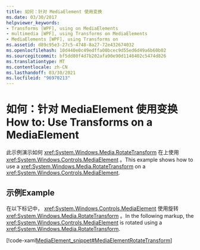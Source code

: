```yaml
---
title: 如何：针对 MediaElement 使用变换
ms.date: 03/30/2017
helpviewer_keywords:
- Transforms [WPF], using on MediaElements
- multimedia [WPF], using Transforms on MediaElements
- MediaElements [WPF], using Transforms on
ms.assetid: d89c95e3-27c5-4748-8a27-72e432674032
ms.openlocfilehash: 10d440e0c49edffa00bcec9d55ed6d49a6b60b02
ms.sourcegitcommit: bf5dd80f4d7b202afa90e90d1148402c5474d826
ms.translationtype: MT
ms.contentlocale: zh-CN
ms.lasthandoff: 03/30/2021
ms.locfileid: "96970213"
---
```

# <a name="how-to-use-transforms-on-a-mediaelement"></a><span data-ttu-id="70886-102">如何：针对 MediaElement 使用变换</span><span class="sxs-lookup"><span data-stu-id="70886-102">How to: Use Transforms on a MediaElement</span></span>
<span data-ttu-id="70886-103">此示例演示如何 <xref:System.Windows.Media.RotateTransform> 在上使用 <xref:System.Windows.Controls.MediaElement> 。</span><span class="sxs-lookup"><span data-stu-id="70886-103">This example shows how to use a <xref:System.Windows.Media.RotateTransform> on a <xref:System.Windows.Controls.MediaElement>.</span></span>  
  
## <a name="example"></a><span data-ttu-id="70886-104">示例</span><span class="sxs-lookup"><span data-stu-id="70886-104">Example</span></span>  
 <span data-ttu-id="70886-105">在以下标记中， <xref:System.Windows.Controls.MediaElement> 使用旋转 <xref:System.Windows.Media.RotateTransform> 。</span><span class="sxs-lookup"><span data-stu-id="70886-105">In the following markup, the <xref:System.Windows.Controls.MediaElement> is rotated using a <xref:System.Windows.Media.RotateTransform>.</span></span>  
  
 [!code-xaml[MediaElement_snippet#MediaElementRotateTransform](~/samples/snippets/csharp/VS_Snippets_Wpf/MediaElement_snippet/CSharp/TransformExample.xaml#mediaelementrotatetransform)]
